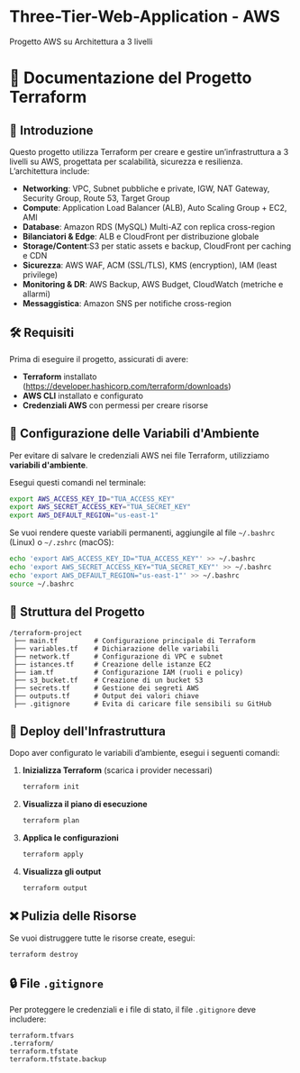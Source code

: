 # Three-Tier-Web-Application - AWS  
Progetto AWS su Architettura a 3 livelli

# 📌 Documentazione del Progetto Terraform

## 📖 Introduzione
Questo progetto utilizza Terraform per creare e gestire un’infrastruttura a 3 livelli su AWS, progettata per scalabilità, sicurezza e resilienza.
L’architettura include:
- **Networking**: VPC, Subnet pubbliche e private, IGW, NAT Gateway, Security Group, Route 53, Target Group 
- **Compute**: Application Load Balancer (ALB), Auto Scaling Group + EC2, AMI
- **Database**: Amazon RDS (MySQL) Multi-AZ con replica cross-region
- **Bilanciatori & Edge**: ALB e CloudFront per distribuzione globale
- **Storage/Content**:S3 per static assets e backup, CloudFront per caching e CDN
- **Sicurezza**: AWS WAF, ACM (SSL/TLS), KMS (encryption), IAM (least privilege)
- **Monitoring & DR**: AWS Backup, AWS Budget, CloudWatch (metriche e allarmi)
- **Messaggistica**: Amazon SNS per notifiche cross-region

## 🛠️ Requisiti
Prima di eseguire il progetto, assicurati di avere:
- **Terraform** installato (https://developer.hashicorp.com/terraform/downloads)
- **AWS CLI** installato e configurato
- **Credenziali AWS** con permessi per creare risorse

## 🔧 Configurazione delle Variabili d'Ambiente
Per evitare di salvare le credenziali AWS nei file Terraform, utilizziamo **variabili d'ambiente**.

Esegui questi comandi nel terminale:
```sh
export AWS_ACCESS_KEY_ID="TUA_ACCESS_KEY"
export AWS_SECRET_ACCESS_KEY="TUA_SECRET_KEY"
export AWS_DEFAULT_REGION="us-east-1"
```
Se vuoi rendere queste variabili permanenti, aggiungile al file `~/.bashrc` (Linux) o `~/.zshrc` (macOS):
```sh
echo 'export AWS_ACCESS_KEY_ID="TUA_ACCESS_KEY"' >> ~/.bashrc
echo 'export AWS_SECRET_ACCESS_KEY="TUA_SECRET_KEY"' >> ~/.bashrc
echo 'export AWS_DEFAULT_REGION="us-east-1"' >> ~/.bashrc
source ~/.bashrc
```

## 📂 Struttura del Progetto
```
/terraform-project
 ├── main.tf         # Configurazione principale di Terraform
 ├── variables.tf    # Dichiarazione delle variabili
 ├── network.tf      # Configurazione di VPC e subnet
 ├── istances.tf     # Creazione delle istanze EC2
 ├── iam.tf          # Configurazione IAM (ruoli e policy)
 ├── s3_bucket.tf    # Creazione di un bucket S3
 ├── secrets.tf      # Gestione dei segreti AWS
 ├── outputs.tf      # Output dei valori chiave
 ├── .gitignore      # Evita di caricare file sensibili su GitHub
```

## 🚀 Deploy dell'Infrastruttura
Dopo aver configurato le variabili d’ambiente, esegui i seguenti comandi:

1. **Inizializza Terraform** (scarica i provider necessari)
   ```sh
   terraform init
   ```

2. **Visualizza il piano di esecuzione**
   ```sh
   terraform plan
   ```

3. **Applica le configurazioni**
   ```sh
   terraform apply
   ```

4. **Visualizza gli output**
   ```sh
   terraform output
   ```

## ❌ Pulizia delle Risorse
Se vuoi distruggere tutte le risorse create, esegui:
```sh
terraform destroy
```

## 🔒 File `.gitignore`
Per proteggere le credenziali e i file di stato, il file `.gitignore` deve includere:
```
terraform.tfvars
.terraform/
terraform.tfstate
terraform.tfstate.backup
```
